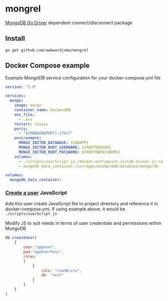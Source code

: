 # mongrel

[MongoDB Go Driver](https://www.mongodb.com/docs/drivers/go/current/) dependent connect/disconnect package

## Install

```text
go get github.com/awkwardjake/mongrel
```

## Docker Compose example

Example MongoDB service configuration for your docker-compose.yml file

```yaml
version: "3.9"

services:
  mongo:
    image: mongo
    container_name: backendDB
    env_file:
      - .env
    restart: always
    ports:
      - "${MONGODBPORT}:27017"
    environment:
      MONGO_INITDB_DATABASE: ${DBAPP}
      MONGO_INITDB_ROOT_USERNAME: ${ROOTDBUSER}
      MONGO_INITDB_ROOT_PASSWORD: ${ROOTDBPASSWORD}
    volumes:
      - ./scripts/userScript.js:/docker-entrypoint-initdb.d/user.js:ro
      - mongodb_data_container:/usr/apps/exampleDB/database/mongo/db

volumes:
  mongodb_data_container:
```

### [Create a user](https://www.mongodb.com/docs/manual/tutorial/create-users/) JavaScript

Add this user create JavaScript file to project directory and reference it in docker-compose.yml. If using example above, it would be `./scripts/userScript.js`

Modify JS to suit needs in terms of user credentials and permissions within MongoDB

```javascript
db.createUser(
    {
        user:"appUser",
        pwd:"appUserPass",
        roles: 
        [
            {
                role: "readWrite", 
                db: "test"
            }
        ]
    }
)
```
